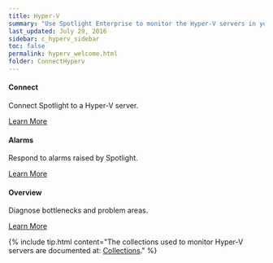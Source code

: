 ```yaml
---
title: Hyper-V
summary: "Use Spotlight Enterprise to monitor the Hyper-V servers in your enterprise."
last_updated: July 29, 2016
sidebar: c_hyperv_sidebar
toc: false
permalink: hyperv_welcome.html
folder: ConnectHyperv
---
```

<div class="row">
        <div class="col-md-3 col-sm-6">
            <div class="panel panel-default text-center">
                <div class="panel-body">
                    <h4>Connect</h4>
                    <p>Connect Spotlight to a Hyper-V server.</p>
                    <a href="hyperv_connect_details.html" class="btn btn-primary">Learn More</a>
                </div>
            </div>
        </div>
        <div class="col-md-3 col-sm-6">
            <div class="panel panel-default text-center">
                <div class="panel-body">
                    <h4>Alarms</h4>
                    <p>Respond to alarms raised by Spotlight.</p>
                    <a href="hyperv_alarms.html" class="btn btn-primary">Learn More</a>
                </div>
            </div>
        </div>
        <div class="col-md-3 col-sm-6">
            <div class="panel panel-default text-center">
                <div class="panel-body">
                    <h4>Overview</h4>
                    <p>Diagnose bottlenecks and problem areas.</p>
                    <a href="hyperv_drilldown_overview.html" class="btn btn-primary">Learn More</a>
                </div>
            </div>
        </div>
    </div>


{% include tip.html content="The collections used to monitor Hyper-V servers are documented at: [Collections](hyperv_collections.html)." %}
